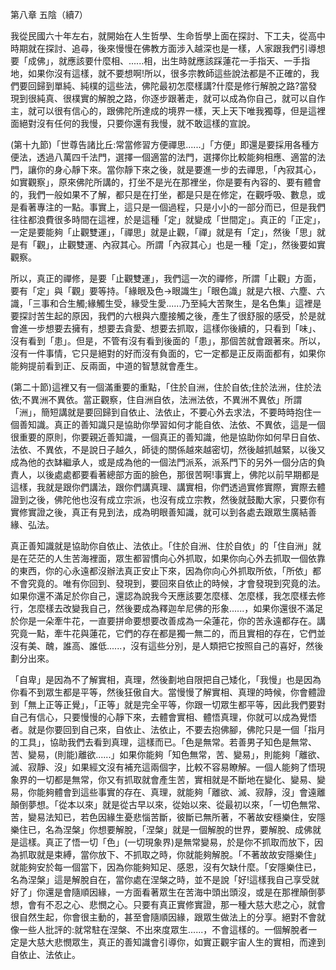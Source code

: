 第八章 五陰（續7）

我從民國六十年左右，就開始在人生哲學、生命哲學上面在探討、下工夫，從高中時期就在探討、追尋，後來慢慢在佛教方面涉入越深也是一樣，人家跟我們引導想要「成佛」，就應該要什麼相、......相，出生時就應該踩蓮花一手指天、一手指地，如果你沒有這樣，就不要想啊!所以，很多宗教師這些說法都是不正確的，我們要回歸到單純、純樸的這些法，佛陀最初怎麼樣講?什麼是修行解脫之路?當發現到很純真、很樸實的解脫之路，你逐步跟著走，就可以成為你自己，就可以自作主，就可以很有信心的，跟佛陀所達成的境界一樣，天上天下唯我獨尊，但是這裡面絕對沒有任何的我慢，只要你還有我慢，就不敢這樣的宣說。

(第十九節)「世尊告諸比丘:常當修習方便禪思......」「方便」即還是要採用各種方便法，透過八萬四千法門，選擇一個適當的法門，選擇你比較能夠相應、適當的法門，讓你的身心靜下來。當你靜下來之後，就是要進一步的去禪思，「內寂其心，如實觀察」，原來佛陀所講的，打坐不是光在那裡坐，你是要有內容的、要有體會的，我們一般如果不了解，都只是在打坐，都是只是在修定，在觀呼吸、數息，或是看著專注的一點。事實上，這只是一個過程，只是小小的一部分而已，但是我們往往都浪費很多時間在這裡，於是這種「定」就變成「世間定」。真正的「正定」，一定是要能夠「止觀雙運」，「禪思」就是止觀，「禪」就是有「定」，然後「思」就是有「觀」，止觀雙運、內寂其心。所謂「內寂其心」也是一種「定」，然後要如實觀察。

所以，真正的禪修，是要「止觀雙運」，我們這一次的禪修，所謂「止觀」方面，要有「定」與「觀」要等持。「緣眼及色→眼識生」「眼色識」就是六根、六塵、六識，「三事和合生觸;緣觸生受，緣受生愛......乃至純大苦聚生，是名色集」這裡是要探討苦生起的原因，我們的六根與六塵接觸之後，產生了很舒服的感受，於是就會進一步想要去擁有，想要去貪愛、想要去抓取，這樣你後續的，只看到「味」、沒有看到「患」。但是，不管有沒有看到後面的「患」，那個苦就會跟著來。所以，沒有一件事情，它只是絕對的好而沒有負面的，它一定都是正反兩面都有，如果你能夠提前看到正、反兩面，中道的智慧就會產生。

(第二十節)這裡又有一個滿重要的重點，「住於自洲，住於自依;住於法洲，住於法依;不異洲不異依。當正觀察，住自洲自依，法洲法依，不異洲不異依」所謂「洲」，簡短講就是要回歸到自依止、法依止，不要心外去求法，不要時時抱住一個善知識。真正的善知識只是協助你學習如何才能自依、法依、不異依，這是一個很重要的原則，你要親近善知識，一個真正的善知識，他是協助你如何早日自依、法依、不異依，不是說日子越久，師徒的關係越來越密切，然後越抓越緊，以後又成為他的衣缽繼承人，或是成為他的一個法門派系，派系門下的另外一個分店的負責人，以後處處都要看著總部方面的臉色，那很苦啊!事實上，佛陀以前早期都是這樣，我就是跟你們講法，跟你們講真理、講實相，你們透過實修實際，實際去體證到之後，佛陀他也沒有成立宗派，也沒有成立宗教，然後就鼓勵大家，只要你有實修實證之後，真正有見到法，成為明眼善知識，就可以到各處去跟眾生廣結善緣、弘法。

真正善知識就是協助你自依止、法依止。「住於自洲、住於自依」的「住自洲」就是在茫茫的人生苦海裡面，眾生都習慣向心外抓取，如果你向心外去抓取一個依靠的東西，你的心永遠都沒辦法真正安止下來，因為你向心外抓取所依，「所依」都不會究竟的。唯有你回到、發現到，要回來自依止的時候，才會發現到究竟的法。如果你還不滿足於你自己，還認為說我今天應該要怎麼樣、怎麼樣，我怎麼樣去修行，怎麼樣去改變我自己，然後要成為釋迦牟尼佛的形象......，如果你還很不滿足於你是一朵牽牛花，一直要拼命要想要改善成為一朵蓮花，你的苦永遠都存在。講究竟一點，牽牛花與蓮花，它們的存在都是獨一無二的，而且實相的存在，它們並沒有美、醜，誰高、誰低......，沒有這些分別，是人類把它按照自己的喜好，然後劃分出來。

「自卑」是因為不了解實相，真理，然後劃地自限把自己矮化，「我慢」也是因為你看不到眾生都是平等，然後狂傲自大。當慢慢了解實相、真理的時候，你會體證到「無上正等正覺」，「正等」就是完全平等，你跟一切眾生都平等，因此我們要對自己有信心，只要慢慢的心靜下來，去體會實相、體悟真理，你就可以成為覺悟者。就是你要回到自己來，自依止、法依止，不要去抱佛腳，佛陀只是一個「指月的工具」，協助我們去看到真理，這樣而已。「色是無常。若善男子知色是無常、苦、變易，(則能)離欲......」如果你能夠「知色無常，苦、變易」，則能夠「離欲、滅、寂靜、沒」如果經文沒有補充這兩個字，比較不容易瞭解。一個人能夠了悟現象界的一切都是無常，你又有抓取就會產生苦，實相就是不斷地在變化、變易、變易，你能夠體會到這些事實的存在、真理，就能夠「離欲、滅、寂靜，沒」會遠離顛倒夢想。「從本以來」就是從古早以來，從始以來、從最初以來，「一切色無常、苦，變易法知已，若色因緣生憂悲惱苦斷，彼斷已無所著，不著故安穩樂住，安隱樂住已，名為涅槃」你想要解脫，「涅槃」就是一個解脫的世界，要解脫、成佛就是這樣。真正了悟一切「色」(一切現象界)是無常變易，於是你不抓取而放下，因為抓取就是束縛，當你放下、不抓取之時，你就能夠解脫。「不著故故安隱樂住」就能夠安於每一個當下，因為你能夠知足、感恩，沒有欠缺什麼。「安隱樂住已，名為涅槃」這是解脫自在，當你處在涅槃之時，並不是說「好!這樣我自己享受就好了」你還是會隨順因緣，一方面看著眾生在苦海中頭出頭沒，或是在那裡顛倒夢想，會有不忍之心、悲憫之心。只要有真正實修實證，那一種大慈大悲之心，就會很自然生起，你會很主動的，甚至會隨順因緣，跟眾生做法上的分享。絕對不會就像一些人批評的:就常駐在涅槃、不出來度眾生......，不會這樣的。一個解脫者一定是大慈大悲憫眾生，真正的善知識會引導你，如實正觀宇宙人生的實相，而達到自依止、法依止。

